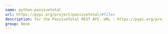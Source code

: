 ```yaml
---
name: python-passivetotal
url: https://pypi.org/project/passivetotal/#files
description: for the PassiveTotal REST API. URL : https://pypi.org/project/passivetotal/#files Groups : None
group: None
---
```

